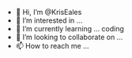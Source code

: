 - 👋 Hi, I’m @KrisEales
- 👀 I’m interested in ...
- 🌱 I’m currently learning ... coding
- 💞️ I’m looking to collaborate on ...
- 📫 How to reach me ...

<!---
KrisEales/KrisEales is a ✨ special ✨ repository because its `README.md` (this file) appears on your GitHub profile.
You can click the Preview link to take a look at your changes.
--->
